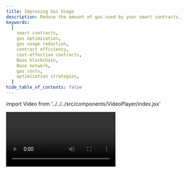 ```yaml
---
title: Improving Gas Usage
description: Reduce the amount of gas used by your smart contracts.
keywords:
  [
    smart contracts,
    gas optimization,
    gas usage reduction,
    contract efficiency,
    cost-effective contracts,
    Base blockchain,
    Base network,
    gas costs,
    optimization strategies,
  ]
hide_table_of_contents: false
---
```


import Video from '../../../src/components/VideoPlayer/index.jsx'

<Video videoId='867222700' title='Improving Gas Usage' />
